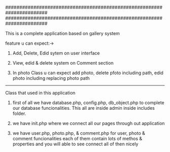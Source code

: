 #######################################################################
#######################################################################

This is a complete application based on gallery system

feature u can expect:->

 1. Add, Delete, Edid sytem on user interface
 
 2. View, edid & delete system on Comment section
 
 3. In photo Class u can expect add photo, delete pfoto including path, edid photo including replacing photo path
 
 ***********************************************************************
 Class that used in this application
 
 1. first of all we have database.php, config.php, db_object.php to complete our database funcionalities.
    This all are inside admin inside includes folder.
	
 2. we have init.php where we connect all our pages through out application
 
 3. we have user.php, photo.php, & comment.php for user, photo & comment funcionalities
    each of them contain lots of methos & properties and you will able to see connect all of then nicely